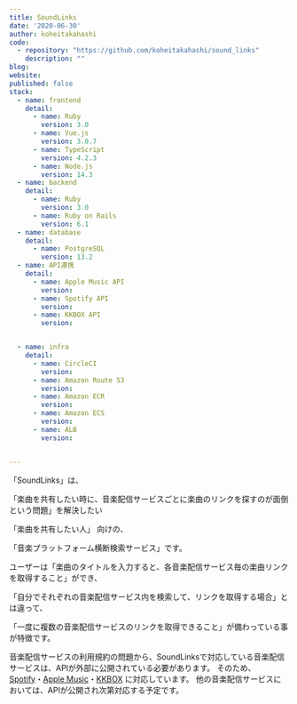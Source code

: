 ```yaml
---
title: SoundLinks 
date: '2020-06-30'
author: koheitakahashi
code: 
  - repository: "https://github.com/koheitakahashi/sound_links"
    description: ""
blog:
website:
published: false
stack:
  - name: frontend
    detail:
      - name: Ruby
        version: 3.0
      - name: Vue.js
        version: 3.0.7
      - name: TypeScript
        version: 4.2.3
      - name: Node.js
        version: 14.3
  - name: backend
    detail:
      - name: Ruby
        version: 3.0
      - name: Ruby on Rails
        version: 6.1
  - name: database
    detail:
      - name: PostgreSQL
        version: 13.2
  - name: API連携
    detail:
      - name: Apple Music API
        version: 
      - name: Spotify API
        version: 
      - name: KKBOX API
        version: 


  - name: infra
    detail:
      - name: CircleCI
        version:
      - name: Amazon Route 53
        version: 
      - name: Amazon ECR
        version: 
      - name: Amazon ECS
        version: 
      - name: ALB
        version: 


---
```


「SoundLinks」は、

「楽曲を共有したい時に、音楽配信サービスごとに楽曲のリンクを探すのが面倒という問題」を解決したい

「楽曲を共有したい人」 向けの、

「音楽プラットフォーム横断検索サービス」です。

ユーザーは「楽曲のタイトルを入力すると、各音楽配信サービス毎の楽曲リンクを取得すること」ができ、

「自分でそれぞれの音楽配信サービス内を検索して、リンクを取得する場合」とは違って、

「一度に複数の音楽配信サービスのリンクを取得できること」が備わっている事が特徴です。

音楽配信サービスの利用規約の問題から、SoundLinksで対応している音楽配信サービスは、APIが外部に公開されている必要があります。 そのため、[Spotify](https://www.spotify.com/)・[Apple Music](https://www.apple.com/apple-music)・[KKBOX](https://www.kkbox.com/jp/ja) に対応しています。 他の音楽配信サービスにおいては、APIが公開され次第対応する予定です。
